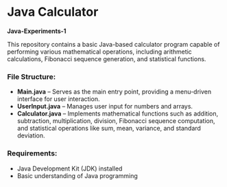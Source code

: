 # Java Calculator
**Java-Experiments-1**  

This repository contains a basic Java-based calculator program capable of performing various mathematical operations, including arithmetic calculations, Fibonacci sequence generation, and statistical functions.  

### File Structure:  
- **Main.java** – Serves as the main entry point, providing a menu-driven interface for user interaction.  
- **UserInput.java** – Manages user input for numbers and arrays.  
- **Calculator.java** – Implements mathematical functions such as addition, subtraction, multiplication, division, Fibonacci sequence computation, and statistical operations like sum, mean, variance, and standard deviation.  

### Requirements:  
- Java Development Kit (JDK) installed  
- Basic understanding of Java programming
